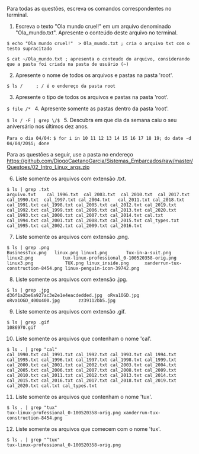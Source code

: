 Para todas as questões, escreva os comandos correspondentes no terminal.

1. Escreva o texto "Ola mundo cruel!" em um arquivo denominado "Ola_mundo.txt". Apresente o conteúdo deste arquivo no terminal.

`$ echo "Ola mundo cruel!"  > Ola_mundo.txt ; cria o arquivo txt com o testo supracitado`

`
 $ cat ~/Ola_mundo.txt ; apresenta o conteudo do arquivo, considerando que a pasta foi criada na pasta de usuário (~)
`

2. Apresente o nome de todos os arquivos e pastas na pasta 'root'.

`$ ls /     ; / é o endereço da pasta root
`

3. Apresente o tipo de todos os arquivos e pastas na pasta 'root'.

`$ file /*
`
4. Apresente somente as pastas dentro da pasta 'root'.

`$ ls / -F | grep \/$
`
5. Descubra em que dia da semana caiu o seu aniversário nos últimos dez anos.

`Para o dia 04/04:`
`$ for i in 10 11 12 13 14 15 16 17 18 19; do date -d 04/04/20$i; done
`

Para as questões a seguir, use a pasta no endereço https://github.com/DiogoCaetanoGarcia/Sistemas_Embarcados/raw/master/Questoes/02_Intro_Linux_arqs.zip

6. Liste somente os arquivos com extensão .txt.

`$ ls | grep .txt`  
`
arquivo.txt   
cal_1996.txt 
cal_2003.txt 
cal_2010.txt 
cal_2017.txt
cal_1990.txt 
cal_1997.txt
cal_2004.txt  
cal_2011.txt
cal_2018.txt
cal_1991.txt
cal_1998.txt
cal_2005.txt
cal_2012.txt
cal_2019.txt
cal_1992.txt
cal_1999.txt
cal_2006.txt
cal_2013.txt
cal_2020.txt
cal_1993.txt
cal_2000.txt
cal_2007.txt
cal_2014.txt
cal.txt
cal_1994.txt
cal_2001.txt
cal_2008.txt
cal_2015.txt
cal_types.txt
cal_1995.txt
cal_2002.txt
cal_2009.txt
cal_2016.txt
`

7. Liste somente os arquivos com extensão .png.

`$ ls | grep .png`  
`
BusinessTux.png  
linux.png
linux1.png      
Tux-in-a-suit.png
linux2.png          
tux-linux-professional_0-100520358-orig.png
linux3.png           
TUX.png
linux_inside.png     
xanderrun-tux-construction-8454.png
linux-penguin-icon-39742.png
`

8. Liste somente os arquivos com extensão .jpg.

`$ ls | grep .jpg`  
`
d36f1a2be6a927ac3e2e1e4eacdedded.jpg 
oRva1OGD.jpg
oRva1OGD_400x400.jpg      
zz39112bb5.jpg
`

9. Liste somente os arquivos com extensão .gif.

`$ ls | grep .gif`  
`
1086970.gif
`

10. Liste somente os arquivos que contenham o nome 'cal'.

`$ ls . | grep "cal"`  
`
cal_1990.txt
cal_1991.txt
cal_1992.txt
cal_1993.txt
cal_1994.txt
cal_1995.txt
cal_1996.txt
cal_1997.txt
cal_1998.txt
cal_1999.txt
cal_2000.txt
cal_2001.txt
cal_2002.txt
cal_2003.txt
cal_2004.txt
cal_2005.txt
cal_2006.txt
cal_2007.txt
cal_2008.txt
cal_2009.txt
cal_2010.txt
cal_2011.txt
cal_2012.txt
cal_2013.txt
cal_2014.txt
cal_2015.txt
cal_2016.txt
cal_2017.txt
cal_2018.txt
cal_2019.txt
cal_2020.txt
cal.txt
cal_types.txt
`

11. Liste somente os arquivos que contenham o nome 'tux'.

`$ ls . | grep "tux"`  
`
tux-linux-professional_0-100520358-orig.png
xanderrun-tux-construction-8454.png
` 

12. Liste somente os arquivos que comecem com o nome 'tux'.

`$ ls . | grep "^tux"`  
`
tux-linux-professional_0-100520358-orig.png
`  
